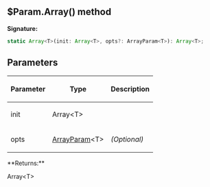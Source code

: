 
## $Param.Array() method

**Signature:**

```typescript
static Array<T>(init: Array<T>, opts?: ArrayParam<T>): Array<T>;
```

## Parameters

<table><thead><tr><th>

Parameter


</th><th>

Type


</th><th>

Description


</th></tr></thead>
<tbody><tr><td>

init


</td><td>

Array&lt;T&gt;


</td><td>


</td></tr>
<tr><td>

opts


</td><td>

[ArrayParam](/reference/arrayparam.md)<!-- -->&lt;T&gt;


</td><td>

_(Optional)_


</td></tr>
</tbody></table>
**Returns:**

Array&lt;T&gt;

